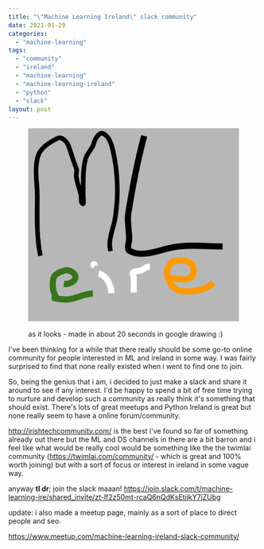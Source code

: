```yaml
---
title: "\"Machine Learning Ireland\" slack community"
date: 2021-01-29
categories: 
  - "machine-learning"
tags: 
  - "community"
  - "ireland"
  - "machine-learning"
  - "machine-learning-ireland"
  - "python"
  - "slack"
layout: post
---
```


<figure>

![](/assets/images/2021-01-29-machine-learning-ireland-slack-community/mleire.png)

<figcaption>

as it looks - made in about 20 seconds in google drawing :)

</figcaption>

</figure>

I've been thinking for a while that there really should be some go-to online community for people interested in ML and ireland in some way. I was fairly surprised to find that none really existed when i went to find one to join.

So, being the genius that i am, i decided to just make a slack and share it around to see if any interest. I'd be happy to spend a bit of free time trying to nurture and develop such a community as really think it's something that should exist. There's lots of great meetups and Python Ireland is great but none really seem to have a online forum/community.

http://irishtechcommunity.com/ is the best i've found so far of something already out there but the ML and DS channels in there are a bit barron and i feel like what would be really cool would be something like the the twimlai community (https://twimlai.com/community/ - which is great and 100% worth joining) but with a sort of focus or interest in ireland in some vague way.

anyway **tl dr**; join the slack maaan! https://join.slack.com/t/machine-learning-ire/shared_invite/zt-lf2z50mt-rcaQ6nQdKsEtjjkY7jZUbg

update: i also made a meetup page, mainly as a sort of place to direct people and seo.

https://www.meetup.com/machine-learning-ireland-slack-community/
